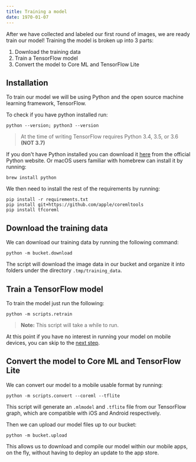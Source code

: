 ```yaml
---
title: Training a model
date: 1970-01-07
---
```

After we have collected and labeled our first round of images, we are ready train our model! Training the model is broken up into 3 parts:
1. Download the training data
2. Train a TensorFlow model
3. Convert the model to Core ML and TensorFlow Lite


## Installation
To train our model we will be using Python and the open source machine learning framework, TensorFlow.

To check if you have python installed run:
```
python --version; python3 --version
```
> At the time of writing TensorFlow requires Python 3.4, 3.5, or 3.6 **(NOT 3.7)**

If you don't have Python installed you can download it [here](https://www.python.org/downloads/release/python-367/) from the official Python website. Or macOS users familiar with homebrew can install it by running:
```
brew install python
```

We then need to install the rest of the requirements by running:
```
pip install -r requirements.txt
pip install git+https://github.com/apple/coremltools
pip install tfcoreml
```

## Download the training data
We can download our training data by running the following command:
```
python -m bucket.download
```

The script will download the image data in our bucket and organize it into folders under the directory `.tmp/training_data`.

## Train a TensorFlow model
To train the model just run the following:

```
python -m scripts.retrain
```
> **Note:** This script will take a while to run.

At this point if you have no interest in running your model on mobile devices, you can skip to the [next step](8).

## Convert the model to Core ML and TensorFlow Lite
We can convert our model to a mobile usable format by running:
```
python -m scripts.convert --coreml --tflite
```
This script will generate an `.mlmodel` and `.tflite` file from our TensorFlow graph, which are compatible with iOS and Android respectively.

Then we can upload our model files up to our bucket:
```
python -m bucket.upload
```
This allows us to download and compile our model within our mobile apps, on the fly, without having to deploy an update to the app store.
